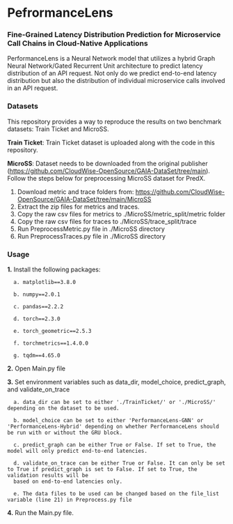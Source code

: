# PefrormanceLens

### Fine-Grained Latency Distribution Prediction for Microservice Call Chains in Cloud-Native Applications
PerformanceLens is a Neural Network model that utilizes a hybrid Graph Neural Network/Gated Recurrent Unit architecture to predict latency distribution of an API request. Not only do we predict end-to-end latency distribution but also the distribution of individual microservice calls involved in an API request.

### Datasets
This repository provides a way to reproduce the results on two benchmark datasets: Train Ticket and MicroSS.

**Train Ticket**: Train Ticket dataset is uploaded along with the code in this repository. 

**MicroSS**: Dataset needs to be downloaded from the original publisher (https://github.com/CloudWise-OpenSource/GAIA-DataSet/tree/main). Follow the steps below for preprocessing MicroSS dataset for PredX.

1. Download metric and trace folders from: https://github.com/CloudWise-OpenSource/GAIA-DataSet/tree/main/MicroSS
2. Extract the zip files for metrics and traces.
3. Copy the raw csv files for metrics to ./MicroSS/metric_split/metric folder
4. Copy the raw csv files for traces to ./MicroSS/trace_split/trace
5. Run PreprocessMetric.py file in ./MicroSS directory
6. Run PreprocessTraces.py file in ./MicroSS directory

### Usage
**1.** Install the following packages:

      a. matplotlib==3.8.0
      
      b. numpy==2.0.1

      c. pandas==2.2.2
      
      d. torch==2.3.0
      
      e. torch_geometric==2.5.3
      
      f. torchmetrics==1.4.0.0
      
      g. tqdm==4.65.0
      
**2.** Open Main.py file

**3.** Set environment variables such as data_dir, model_choice, predict_graph, and validate_on_trace
   
      a. data_dir can be set to either './TrainTicket/' or './MicroSS/' depending on the dataset to be used.
   
      b. model_choice can be set to either 'PerformanceLens-GNN' or 'PerformanceLens-Hybrid' depending on whether PerformanceLens should be run with or without the GRU block.
   
      c. predict_graph can be either True or False. If set to True, the model will only predict end-to-end latencies.
   
      d. validate_on_trace can be either True or False. It can only be set to True if predict_graph is set to False. If set to True, the validation results will be 
      based on end-to-end latencies only.

      e. The data files to be used can be changed based on the file_list variable (line 21) in Preprocess.py file
**4.** Run the Main.py file.



